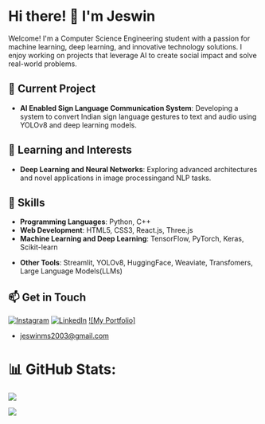 # Hi there! 👋 I'm Jeswin

Welcome! I'm a Computer Science Engineering student with a passion for machine learning, deep learning, and innovative technology solutions. I enjoy working on projects that leverage AI to create social impact and solve real-world problems.

## 🔭 Current Project
- **AI Enabled Sign Language Communication System**: Developing a system to convert Indian sign language gestures to text and audio using YOLOv8 and deep learning models.
<!-- - **Visual Product Recommendations for E-commerce**: Leveraging generative AI models like LLaVA and CLIP for scalable, cloud-based visual product retrieval and recommendations.
!-->
## 🌱 Learning and Interests
- **Deep Learning and Neural Networks**: Exploring advanced architectures and novel applications in image processingand NLP tasks.

## 🚀 Skills
- **Programming Languages**: Python, C++
- **Web Development**: HTML5, CSS3, React.js, Three.js
- **Machine Learning and Deep Learning**: TensorFlow, PyTorch, Keras, Scikit-learn
<!--- **Big Data**: Hadoop, Spark, Pig
!-->
- **Other Tools**: Streamlit, YOLOv8, HuggingFace, Weaviate, Transfomers, Large Language Models(LLMs)

## 📫 Get in Touch
[![Instagram](https://img.shields.io/badge/Instagram-%23E4405F.svg?logo=Instagram&logoColor=white)](https://instagram.com//jeswin_16_) [![LinkedIn](https://img.shields.io/badge/LinkedIn-%230077B5.svg?logo=linkedin&logoColor=white)](https://www.linkedin.com/in/jeswin-ms-5a347a237/)
[![My Portfolio]](https://jeswin-ms-portfolio.vercel.app/)
- jeswinms2003@gmail.com

# 📊 GitHub Stats:
![](https://github-readme-stats.vercel.app/api/top-langs/?username=JeswinMS4&theme=dark&hide_border=true&include_all_commits=true&count_private=false&layout=compact)

[![](https://visitcount.itsvg.in/api?id=JeswinMS4&&icon=0&color=0)](https://visitcount.itsvg.in)


